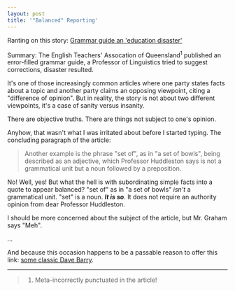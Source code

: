 ```yaml
---
layout: post
title: '"Balanced" Reporting'
---
```


Ranting on this story: [Grammar guide an 'education
disaster'](http://www.theaustralian.com.au/news/nation/grammar-guide-is-an-education-disaster-claims-critic/story-e6frg6nf-1225832369733)

Summary: The English Teachers' Assocation of Queensland<sup>1</sup>
published an error-filled grammar guide, a Professor of Linguistics
tried to suggest corrections, disaster resulted.

It's one of those increasingly common articles where one party states
facts about a topic and another party claims an opposing viewpoint,
citing a "difference of opinion". But in reality, the story is not about
two different viewpoints, it's a case of sanity versus insanity.

There are objective truths. There are things not subject to one's
opinion.

Anyhow, that wasn't what I was irritated about before I started typing.
The concluding paragraph of the article:

> Another example is the phrase "set of", as in "a set of bowls", being
> described as an adjective, which Professor Huddleston says is not a
> grammatical unit but a noun followed by a preposition.

No! Well, yes! But what the hell is with subordinating simple facts into
a quote to appear balanced? "set of" as in "a set of bowls" *isn't* a
grammatical unit. "set" is a noun. ***It is so***. It does not require
an authority opinion from dear Professor Huddleston.

I should be more concerned about the subject of the article, but Mr.
Graham says "Meh".

...

And because this occasion happens to be a passable reason to offer this
link: [some classic Dave
Barry](http://itre.cis.upenn.edu/~myl/languagelog/archives/001800.html).


---

> 1. Meta-incorrectly punctuated in the article!
